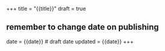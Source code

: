 +++
title = "{{title}}"
draft = true
## remember to change date on publishing
date = {{date}} # draft date
updated = {{date}}
+++

